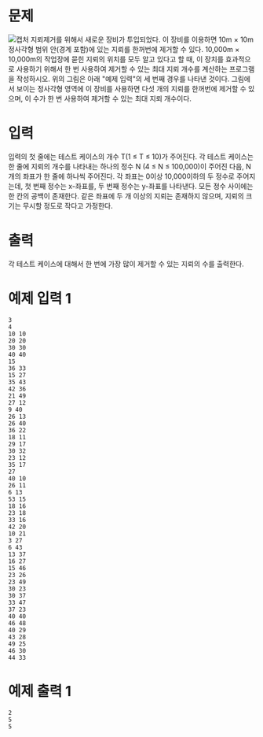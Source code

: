 # 문제
![캡처](https://www.acmicpc.net/upload/images/mine.png)
지뢰제거를 위해서 새로운 장비가 투입되었다. 이 장비를 이용하면 10m × 10m 정사각형 범위 안(경계 포함)에 있는 지뢰를 한꺼번에 제거할 수 있다. 10,000m × 10,000m의 작업장에 묻힌 지뢰의 위치를 모두 알고 있다고 할 때, 이 장치를 효과적으로 사용하기 위해서 한 번 사용하여 제거할 수 있는 최대 지뢰 개수를 계산하는 프로그램을 작성하시오. 위의 그림은 아래 "예제 입력"의 세 번째 경우를 나타낸 것이다. 그림에서 보이는 정사각형 영역에 이 장비를 사용하면 다섯 개의 지뢰를 한꺼번에 제거할 수 있으며, 이 수가 한 번 사용하여 제거할 수 있는 최대 지뢰 개수이다.


# 입력

입력의 첫 줄에는 테스트 케이스의 개수 T(1 ≤ T ≤ 10)가 주어진다. 각 테스트 케이스는 한 줄에 지뢰의 개수를 나타내는 하나의 정수 N (4 ≤ N ≤ 100,000)이 주어진 다음, N개의 좌표가 한 줄에 하나씩 주어진다. 각 좌표는 0이상 10,000이하의 두 정수로 주어지는데, 첫 번째 정수는 x-좌표를, 두 번째 정수는 y-좌표를 나타낸다. 모든 정수 사이에는 한 칸의 공백이 존재한다. 같은 좌표에 두 개 이상의 지뢰는 존재하지 않으며, 지뢰의 크기는 무시할 정도로 작다고 가정한다. 

# 출력

각 테스트 케이스에 대해서 한 번에 가장 많이 제거할 수 있는 지뢰의 수를 출력한다.

# 예제 입력 1
```
3
4
10 10
20 20
30 30
40 40
15
36 33
15 27
35 43
42 36
21 49
27 12
9 40
26 13
26 40
36 22
18 11
29 17
30 32
23 12
35 17
27
40 10
26 11
6 13
53 15
18 16
23 18
33 16
42 20
10 21
3 27
6 43
13 37
16 27
15 46
23 26
23 49
30 23
30 37
33 47
37 23
40 40
46 48
40 29
43 28
49 25
46 30
44 33
```

# 예제 출력 1
```
2
5
5
```
